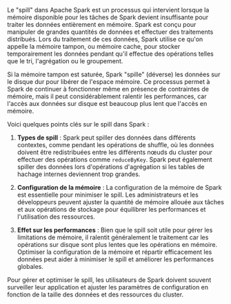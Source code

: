 Le "spill" dans Apache Spark est un processus qui intervient lorsque la mémoire disponible pour les tâches de Spark devient insuffisante pour traiter les données entièrement en mémoire. Spark est conçu pour manipuler de grandes quantités de données et effectuer des traitements distribués. Lors du traitement de ces données, Spark utilise ce qu'on appelle la mémoire tampon, ou mémoire cache, pour stocker temporairement les données pendant qu'il effectue des opérations telles que le tri, l'agrégation ou le groupement.

Si la mémoire tampon est saturée, Spark "spille" (déverse) les données sur le disque dur pour libérer de l'espace mémoire. Ce processus permet à Spark de continuer à fonctionner même en présence de contraintes de mémoire, mais il peut considérablement ralentir les performances, car l'accès aux données sur disque est beaucoup plus lent que l'accès en mémoire.

Voici quelques points clés sur le spill dans Spark :

1. **Types de spill** : Spark peut spiller des données dans différents contextes, comme pendant les opérations de shuffle, où les données doivent être redistribuées entre les différents nœuds du cluster pour effectuer des opérations comme `reduceByKey`. Spark peut également spiller des données lors d'opérations d'agrégation si les tables de hachage internes deviennent trop grandes.

2. **Configuration de la mémoire** : La configuration de la mémoire de Spark est essentielle pour minimiser le spill. Les administrateurs et les développeurs peuvent ajuster la quantité de mémoire allouée aux tâches et aux opérations de stockage pour équilibrer les performances et l'utilisation des ressources.

3. **Effet sur les performances** : Bien que le spill soit utile pour gérer les limitations de mémoire, il ralentit généralement le traitement car les opérations sur disque sont plus lentes que les opérations en mémoire. Optimiser la configuration de la mémoire et répartir efficacement les données peut aider à minimiser le spill et améliorer les performances globales.

Pour gérer et optimiser le spill, les utilisateurs de Spark doivent souvent surveiller leur application et ajuster les paramètres de configuration en fonction de la taille des données et des ressources du cluster.